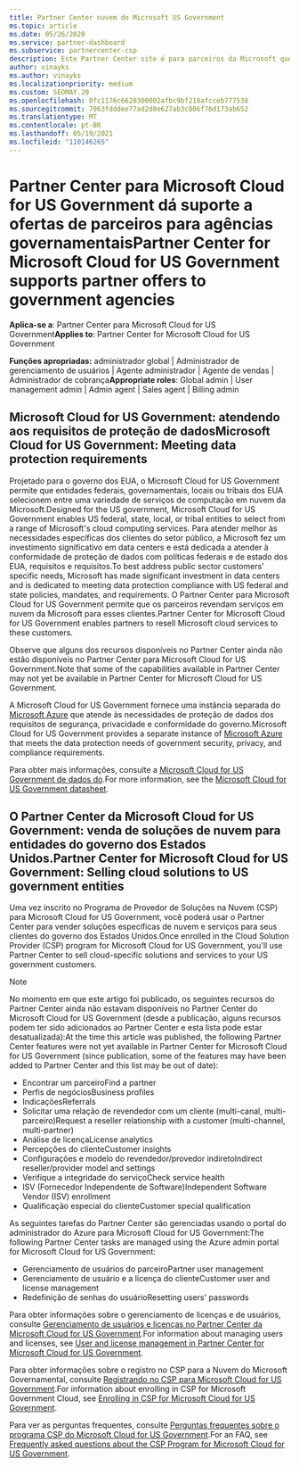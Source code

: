 ```yaml
---
title: Partner Center nuvem do Microsoft US Government
ms.topic: article
ms.date: 05/26/2020
ms.service: partner-dashboard
ms.subservice: partnercenter-csp
description: Este Partner Center site é para parceiros da Microsoft que oferecem soluções de nuvem da Microsoft para clientes que trabalham com agências governamentais no Estados Unidos.
author: vinayks
ms.author: vinayks
ms.localizationpriority: medium
ms.custom: SEOMAY.20
ms.openlocfilehash: 0fc1176c6620300002afbc9bf218afcceb777538
ms.sourcegitcommit: 7063fdddee77ad2d8e627ab3c806f76d173ab652
ms.translationtype: MT
ms.contentlocale: pt-BR
ms.lasthandoff: 05/19/2021
ms.locfileid: "110146265"
---
```

# <a name="partner-center-for-microsoft-cloud-for-us-government-supports-partner-offers-to-government-agencies"></a><span data-ttu-id="2d5a9-103">Partner Center para Microsoft Cloud for US Government dá suporte a ofertas de parceiros para agências governamentais</span><span class="sxs-lookup"><span data-stu-id="2d5a9-103">Partner Center for Microsoft Cloud for US Government supports partner offers to government agencies</span></span>

<span data-ttu-id="2d5a9-104">**Aplica-se a**: Partner Center para Microsoft Cloud for US Government</span><span class="sxs-lookup"><span data-stu-id="2d5a9-104">**Applies to**: Partner Center for Microsoft Cloud for US Government</span></span>

<span data-ttu-id="2d5a9-105">**Funções apropriadas:** administrador global | Administrador de gerenciamento de usuários | Agente administrador | Agente de vendas | Administrador de cobrança</span><span class="sxs-lookup"><span data-stu-id="2d5a9-105">**Appropriate roles**: Global admin | User management admin | Admin agent | Sales agent | Billing admin</span></span>

## <a name="microsoft-cloud-for-us-government-meeting-data-protection-requirements"></a><span data-ttu-id="2d5a9-106">Microsoft Cloud for US Government: atendendo aos requisitos de proteção de dados</span><span class="sxs-lookup"><span data-stu-id="2d5a9-106">Microsoft Cloud for US Government: Meeting data protection requirements</span></span>

<span data-ttu-id="2d5a9-107">Projetado para o governo dos EUA, o Microsoft Cloud for US Government permite que entidades federais, governamentais, locais ou tribais dos EUA selecionem entre uma variedade de serviços de computação em nuvem da Microsoft.</span><span class="sxs-lookup"><span data-stu-id="2d5a9-107">Designed for the US government, Microsoft Cloud for US Government enables US federal, state, local, or tribal entities to select from a range of Microsoft's cloud computing services.</span></span> <span data-ttu-id="2d5a9-108">Para atender melhor às necessidades específicas dos clientes do setor público, a Microsoft fez um investimento significativo em data centers e está dedicada a atender à conformidade de proteção de dados com políticas federais e de estado dos EUA, requisitos e requisitos.</span><span class="sxs-lookup"><span data-stu-id="2d5a9-108">To best address public sector customers' specific needs, Microsoft has made significant investment in data centers and is dedicated to meeting data protection compliance with US federal and state policies, mandates, and requirements.</span></span> <span data-ttu-id="2d5a9-109">O Partner Center para Microsoft Cloud for US Government permite que os parceiros revendam serviços em nuvem da Microsoft para esses clientes.</span><span class="sxs-lookup"><span data-stu-id="2d5a9-109">Partner Center for Microsoft Cloud for US Government enables partners to resell Microsoft cloud services to these customers.</span></span>

<span data-ttu-id="2d5a9-110">Observe que alguns dos recursos disponíveis no Partner Center ainda não estão disponíveis no Partner Center para Microsoft Cloud for US Government.</span><span class="sxs-lookup"><span data-stu-id="2d5a9-110">Note that some of the capabilities available in Partner Center may not yet be available in Partner Center for Microsoft Cloud for US Government.</span></span>

<span data-ttu-id="2d5a9-111">A Microsoft Cloud for US Government fornece uma instância separada do [Microsoft Azure](https://azure.microsoft.com/overview/clouds/government/) que atende às necessidades de proteção de dados dos requisitos de segurança, privacidade e conformidade do governo.</span><span class="sxs-lookup"><span data-stu-id="2d5a9-111">Microsoft Cloud for US Government provides a separate instance of [Microsoft Azure](https://azure.microsoft.com/overview/clouds/government/) that meets the data protection needs of government security, privacy, and compliance requirements.</span></span> 

<span data-ttu-id="2d5a9-112">Para obter mais informações, consulte a [Microsoft Cloud for US Government de dados do](https://download.microsoft.com/download/C/9/C/C9CA3002-DFC4-4ADA-841F-DF42AEC042FB/Microsoft_Azure_Government_Datasheet_EN_US.PDF).</span><span class="sxs-lookup"><span data-stu-id="2d5a9-112">For more information, see the [Microsoft Cloud for US Government datasheet](https://download.microsoft.com/download/C/9/C/C9CA3002-DFC4-4ADA-841F-DF42AEC042FB/Microsoft_Azure_Government_Datasheet_EN_US.PDF).</span></span>

## <a name="partner-center-for-microsoft-cloud-for-us-government-selling-cloud-solutions-to-us-government-entities"></a><span data-ttu-id="2d5a9-113">O Partner Center da Microsoft Cloud for US Government: venda de soluções de nuvem para entidades do governo dos Estados Unidos.</span><span class="sxs-lookup"><span data-stu-id="2d5a9-113">Partner Center for Microsoft Cloud for US Government: Selling cloud solutions to US government entities</span></span>

<span data-ttu-id="2d5a9-114">Uma vez inscrito no Programa de Provedor de Soluções na Nuvem (CSP) para Microsoft Cloud for US Government, você poderá usar o Partner Center para vender soluções específicas de nuvem e serviços para seus clientes do governo dos Estados Unidos.</span><span class="sxs-lookup"><span data-stu-id="2d5a9-114">Once enrolled in the Cloud Solution Provider (CSP) program for Microsoft Cloud for US Government, you'll use Partner Center to sell cloud-specific solutions and services to your US government customers.</span></span> 

> [!NOTE]  
> <span data-ttu-id="2d5a9-115">No momento em que este artigo foi publicado, os seguintes recursos do Partner Center ainda não estavam disponíveis no Partner Center do Microsoft Cloud for US Government (desde a publicação, alguns recursos podem ter sido adicionados ao Partner Center e esta lista pode estar desatualizada):</span><span class="sxs-lookup"><span data-stu-id="2d5a9-115">At the time this article was published, the following Partner Center features were not yet available in Partner Center for Microsoft Cloud for US Government (since publication, some of the features may have been added to Partner Center and this list may be out of date):</span></span>

- <span data-ttu-id="2d5a9-116">Encontrar um parceiro</span><span class="sxs-lookup"><span data-stu-id="2d5a9-116">Find a partner</span></span>
- <span data-ttu-id="2d5a9-117">Perfis de negócios</span><span class="sxs-lookup"><span data-stu-id="2d5a9-117">Business profiles</span></span>
- <span data-ttu-id="2d5a9-118">Indicações</span><span class="sxs-lookup"><span data-stu-id="2d5a9-118">Referrals</span></span>
- <span data-ttu-id="2d5a9-119">Solicitar uma relação de revendedor com um cliente (multi-canal, multi-parceiro)</span><span class="sxs-lookup"><span data-stu-id="2d5a9-119">Request a reseller relationship with a customer (multi-channel, multi-partner)</span></span>
- <span data-ttu-id="2d5a9-120">Análise de licença</span><span class="sxs-lookup"><span data-stu-id="2d5a9-120">License analytics</span></span>
- <span data-ttu-id="2d5a9-121">Percepções do cliente</span><span class="sxs-lookup"><span data-stu-id="2d5a9-121">Customer insights</span></span>
- <span data-ttu-id="2d5a9-122">Configurações e modelo do revendedor/provedor indireto</span><span class="sxs-lookup"><span data-stu-id="2d5a9-122">Indirect reseller/provider model and settings</span></span>
- <span data-ttu-id="2d5a9-123">Verifique a integridade do serviço</span><span class="sxs-lookup"><span data-stu-id="2d5a9-123">Check service health</span></span>
- <span data-ttu-id="2d5a9-124">ISV (Fornecedor Independente de Software)</span><span class="sxs-lookup"><span data-stu-id="2d5a9-124">Independent Software Vendor (ISV) enrollment</span></span>
- <span data-ttu-id="2d5a9-125">Qualificação especial do cliente</span><span class="sxs-lookup"><span data-stu-id="2d5a9-125">Customer special qualification</span></span>

<span data-ttu-id="2d5a9-126">As seguintes tarefas do Partner Center são gerenciadas usando o portal do administrador do Azure para Microsoft Cloud for US Government:</span><span class="sxs-lookup"><span data-stu-id="2d5a9-126">The following Partner Center tasks are managed using the Azure admin portal for Microsoft Cloud for US Government:</span></span> 

- <span data-ttu-id="2d5a9-127">Gerenciamento de usuários do parceiro</span><span class="sxs-lookup"><span data-stu-id="2d5a9-127">Partner user management</span></span>
- <span data-ttu-id="2d5a9-128">Gerenciamento de usuário e a licença do cliente</span><span class="sxs-lookup"><span data-stu-id="2d5a9-128">Customer user and license management</span></span>
- <span data-ttu-id="2d5a9-129">Redefinição de senhas do usuário</span><span class="sxs-lookup"><span data-stu-id="2d5a9-129">Resetting users' passwords</span></span>

<span data-ttu-id="2d5a9-130">Para obter informações sobre o gerenciamento de licenças e de usuários, consulte [Gerenciamento de usuários e licenças no Partner Center da Microsoft Cloud for US Government](user-management-in-partner-center-for-microsoft-us-govt-cloud.md).</span><span class="sxs-lookup"><span data-stu-id="2d5a9-130">For information about managing users and licenses, see [User and license management in Partner Center for Microsoft Cloud for US Government](user-management-in-partner-center-for-microsoft-us-govt-cloud.md).</span></span>

<span data-ttu-id="2d5a9-131">Para obter informações sobre o registro no CSP para a Nuvem do Microsoft Governamental, consulte [Registrando no CSP para Microsoft Cloud for US Government](enroll-in-csp-for-microsoft-us-govt-cloud.md).</span><span class="sxs-lookup"><span data-stu-id="2d5a9-131">For information about enrolling in CSP for Microsoft Government Cloud, see [Enrolling in CSP for Microsoft Cloud for US Government](enroll-in-csp-for-microsoft-us-govt-cloud.md).</span></span>

<span data-ttu-id="2d5a9-132">Para ver as perguntas frequentes, consulte [Perguntas frequentes sobre o programa CSP do Microsoft Cloud for US Government](faq-for-us-govt-cloud.md).</span><span class="sxs-lookup"><span data-stu-id="2d5a9-132">For an FAQ, see [Frequently asked questions about the CSP Program for Microsoft Cloud for US Government](faq-for-us-govt-cloud.md).</span></span>
